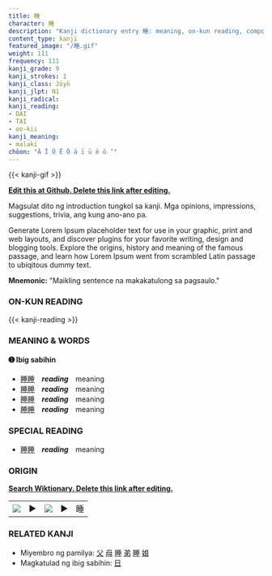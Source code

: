 ```yaml
---
title: 睡
character: 睡
description: "Kanji dictionary entry 睡: meaning, on-kun reading, compounds, origin, related kanji"
content_type: kanji
featured_image: "/睡.gif"
weight: 111
frequency: 111
kanji_grade: 9
kanji_strokes: 1
kanji_class: Jōyō
kanji_jlpt: N1
kanji_radical: 
kanji_reading: 
- DAI
- TAI
- oo-kii
kanji_meaning:
- malaki
chōon: "Ā Ī Ū Ē Ō ā ī ū ē ō ’"
---
```

[//]: # (Don't edit the line below. Kanji animated GIF code is automatically generated.)
{{< kanji-gif >}}

[//]: # (Edit below this line.)

**[Edit this at Github. Delete this link after editing.](https://github.com/tim0g/tim/tree/main/content/kanji/睡/index.md)**

Magsulat dito ng introduction tungkol sa kanji. Mga opinions, impressions, suggestions, trivia, ang kung ano-ano pa.

Generate Lorem Ipsum placeholder text for use in your graphic, print and web layouts, and discover plugins for your favorite writing, design and blogging tools. Explore the origins, history and meaning of the famous passage, and learn how Lorem Ipsum went from scrambled Latin passage to ubiqitous dummy text.
 
**Mnemonic:** "Maikling sentence na makakatulong sa pagsaulo."

### ON-KUN READING

[//]: # (Don't edit the line below. ON-KUN READING code is automatically generated.)
{{< kanji-reading >}}

### MEANING & WORDS

#### ➊ **Ibig sabihin**
  - [睡](../睡)[睡](../睡)　***reading***　meaning
  - [睡](../睡)[睡](../睡)　***reading***　meaning
  - [睡](../睡)[睡](../睡)　***reading***　meaning
  - [睡](../睡)[睡](../睡)　***reading***　meaning

### SPECIAL READING
  - [睡](../睡)[睡](../睡)　***reading***　meaning

### ORIGIN

**[Search Wiktionary. Delete this link after editing.](https://wiktionary.org/wiki/睡)**
<table class="kanji-table"><tr><td>
<img src="60px-睡-bronze.svg.png">
</td><td>▶</td><td>
<img src="60px-睡-oracle.svg.png">
</td><td>▶</td>
<td class="kanji-origin">睡</td>
</tr></table>

### RELATED KANJI
- Miyembro ng pamilya: [父](../父) [母](../母) [睡](../睡) [弟](../弟) [睡](../睡) [娘](../娘)
- Magkatulad ng ibig sabihin: [日](../日)
